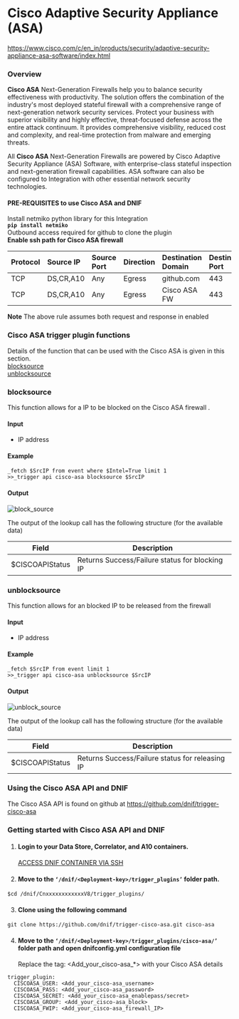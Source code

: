 # Cisco Adaptive Security Appliance (ASA) 
https://www.cisco.com/c/en_in/products/security/adaptive-security-appliance-asa-software/index.html

### Overview

**Cisco ASA** Next-Generation Firewalls help you to balance security effectiveness with productivity. The solution offers the combination of the industry's most deployed stateful firewall with a comprehensive range of next-generation network security services. Protect your business with superior visibility and highly effective, threat-focused defense across the entire attack continuum. It provides comprehensive visibility, reduced cost and complexity, and real-time protection from malware and emerging threats.

All **Cisco ASA** Next-Generation Firewalls are powered by Cisco Adaptive Security Appliance (ASA) Software, with enterprise-class stateful inspection and next-generation firewall capabilities. ASA software can also be configured to Integration with other essential network security technologies.

#### PRE-REQUISITES to use Cisco ASA and DNIF  
Install netmiko python library for this Integration  
**`pip install netmiko`**  
Outbound access required for github to clone the plugin  
**Enable ssh path for Cisco ASA firewall**   

| Protocol   | Source IP  | Source Port  | Direction	 | Destination Domain | Destination Port  |  
|:------------- |:-------------|:-------------|:-------------|:-------------|:-------------|  
| TCP | DS,CR,A10 | Any | Egress	| github.com | 443 | 
| TCP | DS,CR,A10 | Any | Egress	| Cisco ASA FW | 443 |  

**Note** The above rule assumes both request and response in enabled  

### Cisco ASA trigger plugin functions  
Details of the function that can be used with the Cisco ASA is given in this section.  
[blocksource](#blocksource)  
[unblocksource](#unblocksource)  

### blocksource 
This function allows for a IP to be blocked on the Cisco ASA firewall .

#### Input  
- IP address

#### Example
```
_fetch $SrcIP from event where $Intel=True limit 1
>>_trigger api cisco-asa blocksource $SrcIP
```
  
#### Output  
  ![block_source](https://user-images.githubusercontent.com/37173181/50285438-38fee800-0482-11e9-9532-73f72adff375.jpg)

    
The output of the lookup call has the following structure (for the available data)
    
|     Field     |             Description              |
|---------------|--------------------------------------|
| $CISCOAPIStatus   | Returns Success/Failure status for blocking IP  |


### unblocksource
This function allows for an blocked IP to be released from the firewall

#### Input  
- IP address

#### Example
```
_fetch $SrcIP from event limit 1
>>_trigger api cisco-asa unblocksource $SrcIP
```  
#### Output  
  ![unblock_source](https://user-images.githubusercontent.com/37173181/50285638-d5c18580-0482-11e9-8015-3c923fcfad9c.jpg)

    
The output of the lookup call has the following structure (for the available data)
    
|     Field     |             Description              |
|---------------|--------------------------------------|
| $CISCOAPIStatus   | Returns Success/Failure status for releasing IP  |


### Using the Cisco ASA API and DNIF  
The Cisco ASA  API is found on github at 
https://github.com/dnif/trigger-cisco-asa

### Getting started with Cisco ASA API and DNIF

1. ####    Login to your Data Store, Correlator, and A10 containers.  
   [ACCESS DNIF CONTAINER VIA SSH](https://dnif.it/docs/guides/tutorials/access-dnif-container-via-ssh.html)
2. ####    Move to the `‘/dnif/<Deployment-key>/trigger_plugins’` folder path.
```
$cd /dnif/CnxxxxxxxxxxxxV8/trigger_plugins/
```
3. ####   Clone using the following command  
```  
git clone https://github.com/dnif/trigger-cisco-asa.git cisco-asa
```
4. ####   Move to the `‘/dnif/<Deployment-key>/trigger_plugins/cisco-asa/’` folder path and open dnifconfig.yml configuration file     
    
   Replace the tag: <Add_your_cisco-asa_*> with your Cisco ASA details
```
trigger_plugin:
  CISCOASA_USER: <Add_your_cisco-asa_username>
  CISCOASA_PASS: <Add_your_cisco-asa_password>
  CISCOASA_SECRET: <Add_your_cisco-asa_enablepass/secret>
  CISCOASA_GROUP: <Add_your_cisco-asa_block>
  CISCOASA_FWIP: <Add_your_cisco-asa_firewall_IP>
```
